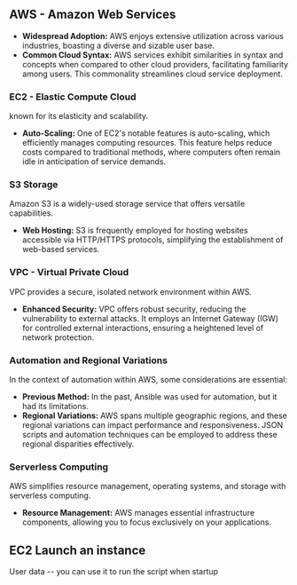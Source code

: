 ## AWS - Amazon Web Services

- **Widespread Adoption:** AWS enjoys extensive utilization across various industries, boasting a diverse and sizable user base.
- **Common Cloud Syntax:** AWS services exhibit similarities in syntax and concepts when compared to other cloud providers, facilitating familiarity among users. This commonality streamlines cloud service deployment.

### EC2 - Elastic Compute Cloud

 known for its elasticity and scalability.

- **Auto-Scaling:** One of EC2's notable features is auto-scaling, which efficiently manages computing resources. This feature helps reduce costs compared to traditional methods, where computers often remain idle in anticipation of service demands.

### S3 Storage

Amazon S3 is a widely-used storage service that offers versatile capabilities.

- **Web Hosting:** S3 is frequently employed for hosting websites accessible via HTTP/HTTPS protocols, simplifying the establishment of web-based services.

### VPC - Virtual Private Cloud

VPC provides a secure, isolated network environment within AWS.

- **Enhanced Security:** VPC offers robust security, reducing the vulnerability to external attacks. It employs an Internet Gateway (IGW) for controlled external interactions, ensuring a heightened level of network protection.

### Automation and Regional Variations

In the context of automation within AWS, some considerations are essential:

- **Previous Method:** In the past, Ansible was used for automation, but it had its limitations.
- **Regional Variations:** AWS spans multiple geographic regions, and these regional variations can impact performance and responsiveness. JSON scripts and automation techniques can be employed to address these regional disparities effectively.

### Serverless Computing

AWS simplifies resource management, operating systems, and storage with serverless computing.

- **Resource Management:** AWS manages essential infrastructure components, allowing you to focus exclusively on your applications.



## EC2 Launch an instance

User data -- you can use it to run the script when startup